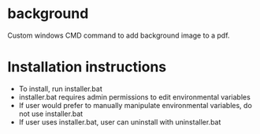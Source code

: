 # background
Custom windows CMD command to add background image to a pdf.

# Installation instructions
* To install, run installer.bat
* installer.bat requires admin permissions to edit environmental variables
* If user would prefer to manually manipulate environmental variables, do not use installer.bat
* If user uses installer.bat, user can uninstall with uninstaller.bat
